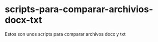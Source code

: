 # scripts-para-comparar-archivios-docx-txt
Estos son unos scripts para comparar archivos docx y txt
